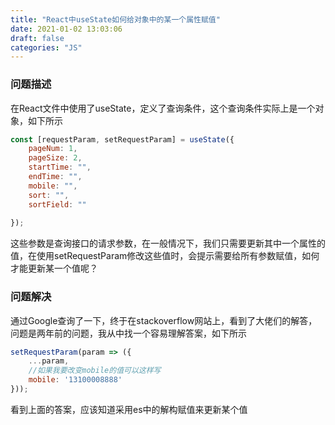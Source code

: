 ```yaml
---
title: "React中useState如何给对象中的某一个属性赋值"
date: 2021-01-02 13:03:06
draft: false
categories: "JS"
---
```


### 问题描述

在React文件中使用了useState，定义了查询条件，这个查询条件实际上是一个对象，如下所示
``` js
const [requestParam, setRequestParam] = useState({
    pageNum: 1,
    pageSize: 2,
    startTime: "",
    endTime: "",
    mobile: "",
    sort: "",
    sortField: ""
     
});
```
这些参数是查询接口的请求参数，在一般情况下，我们只需要更新其中一个属性的值，在使用setRequestParam修改这些值时，会提示需要给所有参数赋值，如何才能更新某一个值呢？

### 问题解决
通过Google查询了一下，终于在stackoverflow网站上，看到了大佬们的解答，问题是两年前的问题，我从中找一个容易理解答案，如下所示

``` js
setRequestParam(param => ({
    ...param,
    //如果我要改变mobile的值可以这样写
    mobile: '13100008888'
}));
```
看到上面的答案，应该知道采用es中的解构赋值来更新某个值